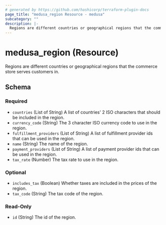 ```yaml
---
# generated by https://github.com/hashicorp/terraform-plugin-docs
page_title: "medusa_region Resource - medusa"
subcategory: ""
description: |-
  Regions are different countries or geographical regions that the commerce store serves customers in.
---
```


# medusa_region (Resource)

Regions are different countries or geographical regions that the commerce store serves customers in.



<!-- schema generated by tfplugindocs -->
## Schema

### Required

- `countries` (List of String) A list of countries' 2 ISO characters that should be included in the region.
- `currency_code` (String) The 3 character ISO currency code to use in the region.
- `fulfillment_providers` (List of String) A list of fulfillment provider ids that can be used in the region.
- `name` (String) The name of the region.
- `payment_providers` (List of String) A list of payment provider ids that can be used in the region.
- `tax_rate` (Number) The tax rate to use in the region.

### Optional

- `includes_tax` (Boolean) Whether taxes are included in the prices of the region.
- `tax_code` (String) The tax code of the region.

### Read-Only

- `id` (String) The id of the region.
